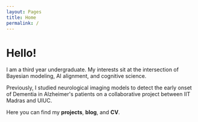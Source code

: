 ```yaml
---
layout: Pages
title: Home
permalink: /
---
```


# Hello!

I am a third year undergraduate. My interests sit at the intersection of Bayesian modeling, AI alignment, and cognitive science.

Previously, I studied neurological imaging models to detect the early onset of Dementia in Alzheimer's patients on a collaborative project between IIT Madras and UIUC.

Here you can find my **projects**, **blog**, and **CV**.
